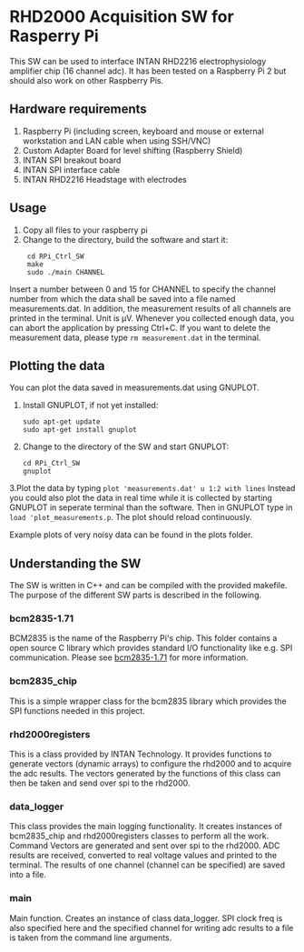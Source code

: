 # RHD2000 Acquisition SW for Rasperry Pi
This SW can be used to interface INTAN RHD2216 electrophysiology amplifier chip (16 channel adc).
It has been tested on a Raspberry Pi 2 but should also work on other Raspberry Pis.

## Hardware requirements
1. Raspberry Pi (including screen, keyboard and mouse or external workstation and LAN cable when using SSH/VNC)
2. Custom Adapter Board for level shifting (Raspberry Shield)
3. INTAN SPI breakout board
4. INTAN SPI interface cable
5. INTAN RHD2216 Headstage with electrodes

## Usage
1. Copy all files to your raspberry pi
2. Change to the directory, build the software and start it:
   ```
    cd RPi_Ctrl_SW
    make
    sudo ./main CHANNEL
   ```
Insert a number between 0 and 15 for CHANNEL to specify the channel number from which the data shall be saved into a file named measurements.dat.
In addition, the measurement results of all channels are printed in the terminal. Unit is µV.
Whenever you collected enough data, you can abort the application by pressing Ctrl+C.
If you want to delete the measurement data, please type `rm measurement.dat` in the terminal.

## Plotting the data
You can plot the data saved in measurements.dat using GNUPLOT.
1. Install GNUPLOT, if not yet installed:
   ```
   sudo apt-get update
   sudo apt-get install gnuplot
   ```
2. Change to the directory of the SW and start GNUPLOT:
   ```
   cd RPi_Ctrl_SW
   gnuplot
   ```
3.Plot the data by typing `plot 'measurements.dat' u 1:2 with lines`
Instead you could also plot the data in real time while it is collected by starting GNUPLOT in seperate terminal than the software. 
Then in GNUPLOT type in `load 'plot_measurements.p`. The plot should reload continuously.

Example plots of very noisy data can be found in the plots folder. 

## Understanding the SW
The SW is written in C++ and can be compiled with the provided makefile.
The purpose of the different SW parts is described in the following.
### bcm2835-1.71
BCM2835 is the name of the Raspberry Pi's chip. This folder contains a open source C library which provides standard I/O functionality like e.g. SPI communication.
Please see [bcm2835-1.71](https://www.airspayce.com/mikem/bcm2835/) for more information.
### bcm2835_chip
This is a simple wrapper class for the bcm2835 library which provides the SPI functions needed in this project.
### rhd2000registers
This is a class provided by INTAN Technology.
It provides functions to generate vectors (dynamic arrays) to configure the rhd2000 and to acquire the adc results.
The vectors generated by the functions of this class can then be taken and send over spi to the rhd2000. 
### data_logger
This class provides the main logging functionality.
It creates instances of bcm2835_chip and rhd2000registers classes to perform all the work.
Command Vectors are generated and sent over spi to the rhd2000. ADC results are received, converted to real voltage values and printed to the terminal.
The results of one channel (channel can be specified) are saved into a file.
### main
Main function. Creates an instance of class data_logger.
SPI clock freq is also specified here and the specified channel for writing adc results to a file is taken from the command line arguments.
